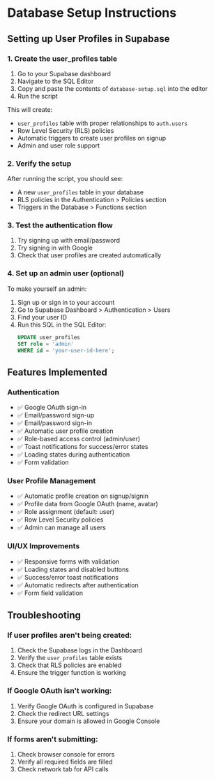 # Database Setup Instructions

## Setting up User Profiles in Supabase

### 1. Create the user_profiles table

1. Go to your Supabase dashboard
2. Navigate to the SQL Editor
3. Copy and paste the contents of `database-setup.sql` into the editor
4. Run the script

This will create:

- `user_profiles` table with proper relationships to `auth.users`
- Row Level Security (RLS) policies
- Automatic triggers to create user profiles on signup
- Admin and user role support

### 2. Verify the setup

After running the script, you should see:

- A new `user_profiles` table in your database
- RLS policies in the Authentication > Policies section
- Triggers in the Database > Functions section

### 3. Test the authentication flow

1. Try signing up with email/password
2. Try signing in with Google
3. Check that user profiles are created automatically

### 4. Set up an admin user (optional)

To make yourself an admin:

1. Sign up or sign in to your account
2. Go to Supabase Dashboard > Authentication > Users
3. Find your user ID
4. Run this SQL in the SQL Editor:
   ```sql
   UPDATE user_profiles
   SET role = 'admin'
   WHERE id = 'your-user-id-here';
   ```

## Features Implemented

### Authentication

- ✅ Google OAuth sign-in
- ✅ Email/password sign-up
- ✅ Email/password sign-in
- ✅ Automatic user profile creation
- ✅ Role-based access control (admin/user)
- ✅ Toast notifications for success/error states
- ✅ Loading states during authentication
- ✅ Form validation

### User Profile Management

- ✅ Automatic profile creation on signup/signin
- ✅ Profile data from Google OAuth (name, avatar)
- ✅ Role assignment (default: user)
- ✅ Row Level Security policies
- ✅ Admin can manage all users

### UI/UX Improvements

- ✅ Responsive forms with validation
- ✅ Loading states and disabled buttons
- ✅ Success/error toast notifications
- ✅ Automatic redirects after authentication
- ✅ Form field validation

## Troubleshooting

### If user profiles aren't being created:

1. Check the Supabase logs in the Dashboard
2. Verify the `user_profiles` table exists
3. Check that RLS policies are enabled
4. Ensure the trigger function is working

### If Google OAuth isn't working:

1. Verify Google OAuth is configured in Supabase
2. Check the redirect URL settings
3. Ensure your domain is allowed in Google Console

### If forms aren't submitting:

1. Check browser console for errors
2. Verify all required fields are filled
3. Check network tab for API calls
